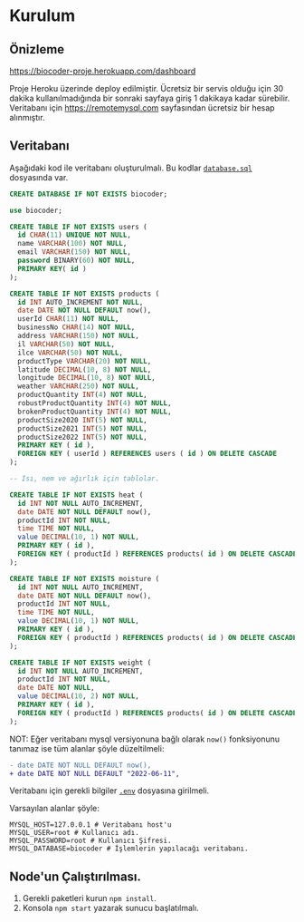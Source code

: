 # Kurulum

## Önizleme

https://biocoder-proje.herokuapp.com/dashboard

Proje Heroku üzerinde deploy edilmiştir. Ücretsiz bir servis olduğu için 30 dakika kullanılmadığında bir sonraki sayfaya giriş 1 dakikaya kadar sürebilir. Veritabanı için https://remotemysql.com sayfasından ücretsiz bir hesap alınmıştır.

## Veritabanı

Aşağıdaki kod ile veritabanı oluşturulmalı. Bu kodlar [`database.sql`](database.sql) dosyasında var.
```sql
CREATE DATABASE IF NOT EXISTS biocoder;

use biocoder;

CREATE TABLE IF NOT EXISTS users (
  id CHAR(11) UNIQUE NOT NULL,
  name VARCHAR(100) NOT NULL,
  email VARCHAR(150) NOT NULL,
  password BINARY(60) NOT NULL,
  PRIMARY KEY( id )
);

CREATE TABLE IF NOT EXISTS products (
  id INT AUTO_INCREMENT NOT NULL,
  date DATE NOT NULL DEFAULT now(),
  userId CHAR(11) NOT NULL,
  businessNo CHAR(14) NOT NULL,
  address VARCHAR(150) NOT NULL,
  il VARCHAR(50) NOT NULL,
  ilce VARCHAR(50) NOT NULL,
  productType VARCHAR(20) NOT NULL,
  latitude DECIMAL(10, 8) NOT NULL,
  longitude DECIMAL(10, 8) NOT NULL,
  weather VARCHAR(250) NOT NULL,
  productQuantity INT(4) NOT NULL,
  robustProductQuantity INT(4) NOT NULL,
  brokenProductQuantity INT(4) NOT NULL,
  productSize2020 INT(5) NOT NULL,
  productSize2021 INT(5) NOT NULL,
  productSize2022 INT(5) NOT NULL,
  PRIMARY KEY ( id ),
  FOREIGN KEY ( userId ) REFERENCES users ( id ) ON DELETE CASCADE
);

-- Isı, nem ve ağırlık için tablolar.

CREATE TABLE IF NOT EXISTS heat (
  id INT NOT NULL AUTO_INCREMENT,
  date DATE NOT NULL DEFAULT now(),
  productId INT NOT NULL,
  time TIME NOT NULL,
  value DECIMAL(10, 1) NOT NULL,
  PRIMARY KEY ( id ),
  FOREIGN KEY ( productId ) REFERENCES products( id ) ON DELETE CASCADE
);

CREATE TABLE IF NOT EXISTS moisture (
  id INT NOT NULL AUTO_INCREMENT,
  date DATE NOT NULL DEFAULT now(),
  productId INT NOT NULL,
  time TIME NOT NULL,
  value DECIMAL(10, 1) NOT NULL,
  PRIMARY KEY ( id ),
  FOREIGN KEY ( productId ) REFERENCES products( id ) ON DELETE CASCADE
);

CREATE TABLE IF NOT EXISTS weight (
  id INT NOT NULL AUTO_INCREMENT,
  productId INT NOT NULL,
  date DATE NOT NULL,
  value DECIMAL(10, 2) NOT NULL,
  PRIMARY KEY ( id ),
  FOREIGN KEY ( productId ) REFERENCES products( id ) ON DELETE CASCADE
);
```

NOT: Eğer veritabanı mysql versiyonuna bağlı olarak `now()` fonksiyonunu tanımaz ise tüm alanlar şöyle düzeltilmeli:
```diff
- date DATE NOT NULL DEFAULT now(),
+ date DATE NOT NULL DEFAULT "2022-06-11",
```

Veritabanı için gerekli bilgiler [`.env`](.env) dosyasına girilmeli.

Varsayılan alanlar şöyle:
```env
MYSQL_HOST=127.0.0.1 # Veritabanı host'u
MYSQL_USER=root # Kullanıcı adı.
MYSQL_PASSWORD=root # Kullanıcı Şifresi.
MYSQL_DATABASE=biocoder # İşlemlerin yapılacağı veritabanı.
```

## Node'un Çalıştırılması.

1. Gerekli paketleri kurun `npm install`.
2. Konsola `npm start` yazarak sunucu başlatılmalı.
